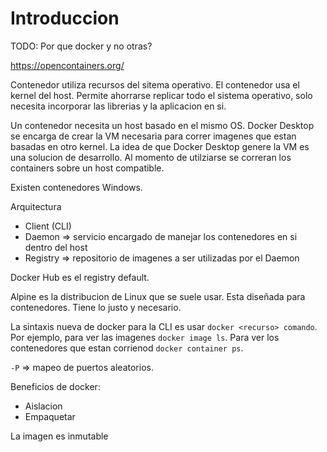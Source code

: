 # Introduccion

TODO: Por que docker y no otras?

https://opencontainers.org/

Contenedor utiliza recursos del sitema operativo. El contenedor usa el kernel del host. Permite ahorrarse replicar todo el sistema operativo, solo necesita incorporar las librerias y la aplicacion en si.

Un contenedor necesita un host basado en el mismo OS. Docker Desktop se encarga de crear la VM necesaria para correr imagenes que estan basadas en otro kernel. La idea de que Docker Desktop genere la VM es una solucion de desarrollo. Al momento de utilziarse se correran los containers sobre un host compatible.

Existen contenedores Windows.

Arquitectura
- Client (CLI)
- Daemon => servicio encargado de manejar los contenedores en si dentro del host
- Registry => repositorio de imagenes a ser utilizadas por el Daemon

Docker Hub es el registry default.

Alpine es la distribucion de Linux que se suele usar. Esta diseñada para contenedores. Tiene lo justo y necesario.

La sintaxis nueva de docker para la CLI es usar `docker <recurso> comando`. Por ejemplo, para ver las imagenes `docker image ls`. Para ver los contenedores que estan corrienod `docker container ps`.

`-P` => mapeo de puertos aleatorios.

Beneficios de docker:

- Aislacion
- Empaquetar

La imagen es inmutable